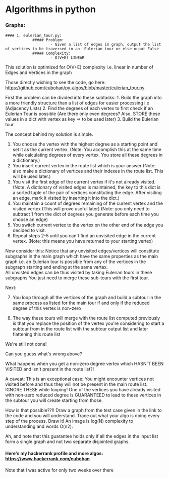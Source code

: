 # Algorithms in python

### Graphs:
    #### 1. eulerian_tour.py:
                ##### Problem: 
                        - Given a list of edges in graph, output the list of vertices to be traversed in an  Eulerian tour or else ouput False
                ##### Complexity: 
                        - O(V+E) LINEAR


This solution is optimized for O(V+E) complexity i.e. linear in number of Edges and Vertices in the graph

Those directly wishing to see the code, go here:
https://github.com/cubohan/py-algos/blob/master/eulerian_tour.py

First the problem can be divided into these subtasks: 
    1. Build the graph into a more friendly structure than a list of edges for easier processing 
        i.e (Adjacency Lists)
    2. Find the degrees of each vertex to first check if an Eulerian Tour is possible 
        (Are there only even degrees? Also, STORE these values in a dict with vertex as key => to be used later) 
    3. Build the Eulerian tour

The concept behind my solution is simple. 

1. You choose the vertex with the highest degree as a starting point and set it as the current vertex. 
    (Note: You accomplish this at the same time while calculating degrees of every vertex. You store all these degrees in a dictionary.)
2. You insert current vertex in the route list which is your answer
    (Note: also make a dictionary of vertices and their indexes in the route list. This will be used later.)
3. You visit the first edge of the current vertex if it's not already visited. 
    (Note: A dictionary of visited edges is maintained, the key to this dict is a sorted tuple of the pair of vertices constituting the edge. After visiting an edge, mark it visited by inserting it into the dict.)
4. You maintain a count of degrees remaining of the current vertex and the visited vertex (This will prove useful later)
    (Note: you only need to subtract 1 from the dict of degrees you generate before each time you choose an edge)
5. You switch current vertex to the vertex on the other end of the edge you decided to visit.
6. Repeat steps 2-5 until you can't find an unvisited edge in the current vertex. 
    (Note: this means you have returned to your starting vertex)

Now consider this:
Notice that any unvisited edges/vertices will constitute subgraphs in the main graph which have the same properties as the main graph i.e. an Eulerian tour is possible from any of the vertices in the subgraph starting and ending at the same vertex.  
All unvisted edges can be thus visited by taking Eulerian tours in these subgraphs
You just need to merge these sub-tours with the first tour.

Next:

7. You loop through all the vertices of the graph and build a subtour in the same process as listed for the main tour if and only if the reduced degree of this vertex is non-zero

8. The way these tours will merge with the route list computed previously is that you replace the position of the vertex you're considering to start a subtour from in the route list with the subtour output list and later flattening this route list

We're still not done!

Can you guess what's wrong above?

What happens when you get a non-zero degree vertex which HASN'T BEEN VISITED and isn't present in the route list?!

A caveat:
This is an exceptional case: You might encounter vertices not visited before and thus they will not be present
in the main route list. IGNORE THESE while looping! One of the vertices you have already visited with non-zero reduced degree is GUARANTEED to lead to these vertices in the subtour you will create starting from those.

How is that possible??!!
Draw a graph from the test case given in the link to the code and you will understand. Trace out what your algo is doing every step of the process. Draw it! An image is log(N) complexity to understanding and words O(n2).

Ah, and note that this guarantee holds only if all the edges in the input list form a single graph and not two separate disjointed graphs.

#### Here's my hackerrank profile and more algos: https://www.hackerrank.com/cubohan
 Note that I was active for only two weeks over there
